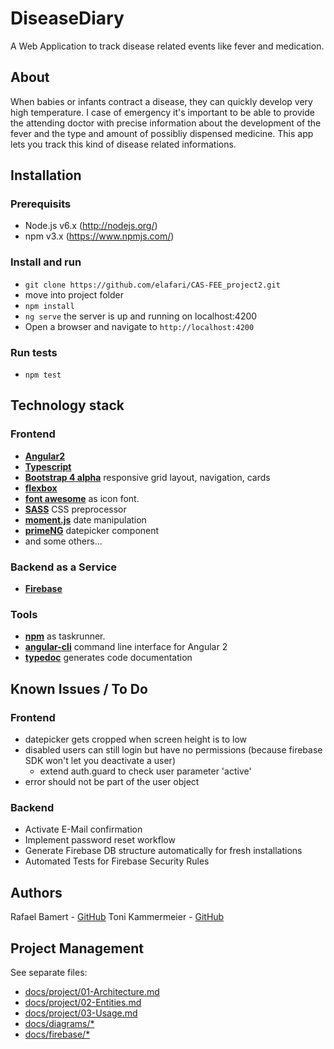 # DiseaseDiary
A Web Application to track disease related events like fever and medication.

## About
When babies or infants contract a disease, they can quickly develop very high temperature. I case of emergency it's important to be able to provide the attending doctor with precise information about the development of the fever and the type and amount of possibliy dispensed medicine. This app lets you track this kind of disease related informations.

## Installation
### Prerequisits
- Node.js v6.x (http://nodejs.org/)
- npm v3.x (https://www.npmjs.com/)

### Install and run
- `git clone https://github.com/elafari/CAS-FEE_project2.git`
- move into project folder
- `npm install`
- `ng serve` the server is up and running on localhost:4200
- Open a browser and navigate to `http://localhost:4200`

### Run tests
- `npm test`

## Technology stack
### Frontend
- [**Angular2**](https://angular.io/ "https://angular.io/")
- [**Typescript**](https://www.typescriptlang.org/ "https://www.typescriptlang.org/")
- [**Bootstrap 4 alpha**](https://v4-alpha.getbootstrap.com/ "https://v4-alpha.getbootstrap.com/") responsive grid layout, navigation, cards
- [**flexbox**](http://v4-alpha.getbootstrap.com/layout/flexbox-grid/ "http://v4-alpha.getbootstrap.com/layout/flexbox-grid/")
- [**font awesome**](http://fortawesome.github.io/Font-Awesome/ "http://fortawesome.github.io/Font-Awesome/") as icon font.
- [**SASS**](http://sass-lang.com/ "http://sass-lang.com/") CSS preprocessor
- [**moment.js**](http://momentjs.com/ "http://momentjs.com/docs/") date manipulation
- [**primeNG**](http://www.primefaces.org/primeng "http://www.primefaces.org/primeng/#/") datepicker component
- and some others...

### Backend as a Service
- [**Firebase**](https://www.firebase.com/ "https://www.firebase.com/")

### Tools
- [**npm**](https://www.npmjs.org/ "https://www.npmjs.org/") as taskrunner.
- [**angular-cli**](https://cli.angular.io/ "https://cli.angular.io/") command line interface for Angular 2
- [**typedoc**](http://typedoc.org/ "http://typedoc.org/") generates code documentation

## Known Issues / To Do
### Frontend
- datepicker gets cropped when screen height is to low
- disabled users can still login but have no permissions (because firebase SDK won't let you deactivate a user)
  - extend auth.guard to check user parameter 'active'
- error should not be part of the user object

### Backend
- Activate E-Mail confirmation
- Implement password reset workflow
- Generate Firebase DB structure automatically for fresh installations
- Automated Tests for Firebase Security Rules

## Authors
Rafael Bamert - [GitHub](https://github.com/elafari)
Toni Kammermeier - [GitHub](https://github.com/tonikam)

## Project Management
See separate files:

- [docs/project/01-Architecture.md](https://github.com/elafari/CAS-FEE_project2/blob/doc/docs/project/01-Architecture.md)
- [docs/project/02-Entities.md](https://github.com/elafari/CAS-FEE_project2/blob/doc/docs/project/02-Entities.md)
- [docs/project/03-Usage.md](https://github.com/elafari/CAS-FEE_project2/blob/doc/docs/project/03-Usage.md)
- [docs/diagrams/*](https://github.com/elafari/CAS-FEE_project2/blob/doc/docs/diagrams/)
- [docs/firebase/*](https://github.com/elafari/CAS-FEE_project2/blob/doc/docs/firebase/)

